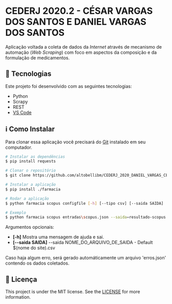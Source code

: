 # CEDERJ 2020.2 - CÉSAR VARGAS DOS SANTOS E DANIEL VARGAS DOS SANTOS

Aplicação voltada a coleta de dados da _Internet_
através de mecanismo de automação (_Web Scraping_)
com foco em aspectos da composição e da formulação
de medicamentos.


## :rocket: Tecnologias

Este projeto foi desenvolvido com as seguintes tecnologias:

- Python
- Scrapy
- REST
- [VS Code](https://code.visualstudio.com/)

## :information_source: Como Instalar
Para clonar essa aplicação você precisará do [Git](https://git-scm.com) instalado em seu computador.

```bash
# Instalar as dependências
$ pip install requests

# Clonar o repositório
$ git clone https://github.com/altobellibm/CEDERJ_2020_DANIEL_VARGAS_CEZAR_SANTOS

# Instalar a aplicação
$ pip install ./farmacia

# Rodar a aplicação
$ python farmacia scopus configfile [-h] [--tipo csv] [--saida SAIDA]

# Exemplo
$ python farmacia scopus entradas\scopus.json --saida=resultado-scopus --tipo=csv

```
Argumentos opcionais:

* **[-h]** Mostra uma mensagem de ajuda e sai.
* **[--saida SAIDA]** --saida NOME_DO_ARQUIVO_DE_SAIDA  - Default $(nome do site).csv

Caso haja algum erro, será gerado automáticamente um arquivo 'erros.json' contendo os dados coletados.

## :memo: Licença
This project is under the MIT license. See the [LICENSE](https://github.com/lukemorales/react-native-design-code/blob/master/LICENSE) for more information.
